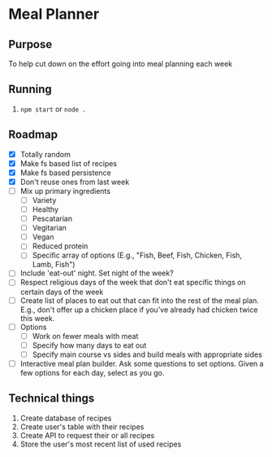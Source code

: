 
# Meal Planner

## Purpose

To help cut down on the effort going into meal planning each week

## Running
1. `npm start` or `node .`

## Roadmap

- [x] Totally random
- [x] Make fs based list of recipes
- [x] Make fs based persistence
- [x] Don't reuse ones from last week
- [ ] Mix up primary ingredients
  - [ ] Variety
  - [ ] Healthy
  - [ ] Pescatarian
  - [ ] Vegitarian
  - [ ] Vegan
  - [ ] Reduced protein
  - [ ] Specific array of options (E.g., "Fish, Beef, Fish, Chicken, Fish, Lamb, Fish")
- [ ] Include 'eat-out' night. Set night of the week?
- [ ] Respect religious days of the week that don't eat specific things on certain days of the week
- [ ] Create list of places to eat out that can fit into the rest of the meal plan. E.g., don't offer up a chicken place if you've already had chicken twice this week.
- [ ] Options
  - [ ] Work on fewer meals with meat
  - [ ] Specify how many days to eat out
  - [ ] Specify main course vs sides and build meals with appropriate sides
- [ ] Interactive meal plan builder. Ask some questions to set options. Given a few options for each day, select as you go.

## Technical things

1. Create database of recipes
2. Create user's table with their recipes
3. Create API to request their or all recipes
4. Store the user's most recent list of used recipes
